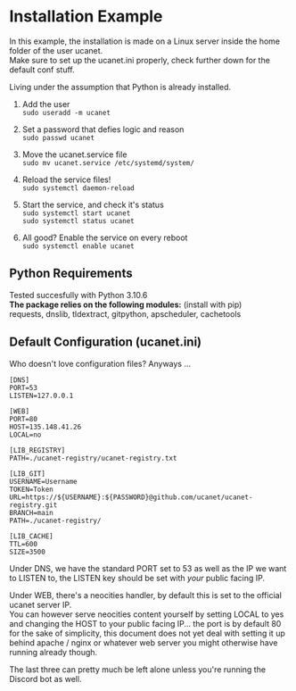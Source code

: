 # Installation Example
In this example, the installation is made on a Linux server inside the home folder of the user ucanet.  
Make sure to set up the ucanet.ini properly, check further down for the default conf stuff.

Living under the assumption that Python is already installed.

1. Add the user  
```sudo useradd -m ucanet```

2. Set a password that defies logic and reason  
```sudo passwd ucanet```

3. Move the ucanet.service file  
```sudo mv ucanet.service /etc/systemd/system/```

4. Reload the service files!  
```sudo systemctl daemon-reload```

5. Start the service, and check it's status  
```sudo systemctl start ucanet```  
```sudo systemctl status ucanet```

6. All good? Enable the service on every reboot  
```sudo systemctl enable ucanet```

## Python Requirements
Tested succesfully with Python 3.10.6  
**The package relies on the following modules:** (install with pip)  
requests, dnslib, tldextract, gitpython, apscheduler, cachetools

## Default Configuration (ucanet.ini)
Who doesn't love configuration files? Anyways ...

```
[DNS]
PORT=53
LISTEN=127.0.0.1

[WEB]
PORT=80
HOST=135.148.41.26
LOCAL=no

[LIB_REGISTRY]
PATH=./ucanet-registry/ucanet-registry.txt

[LIB_GIT]
USERNAME=Username
TOKEN=Token
URL=https://${USERNAME}:${PASSWORD}@github.com/ucanet/ucanet-registry.git
BRANCH=main
PATH=./ucanet-registry/

[LIB_CACHE]
TTL=600
SIZE=3500
```
Under DNS, we have the standard PORT set to 53 as well as the IP we want to LISTEN to, the LISTEN key should be set with *your* public facing IP.

Under WEB, there's a neocities handler, by default this is set to the official ucanet server IP.  
You can however serve neocities content yourself by setting LOCAL to yes and changing the HOST to your public facing IP... the port is by default 80 for the sake of simplicity, this document does not yet deal with setting it up behind apache / nginx or whatever web server you might otherwise have running already though.

The last three can pretty much be left alone unless you're running the Discord bot as well.

